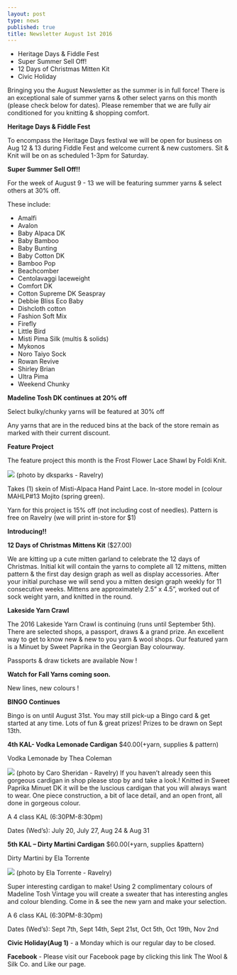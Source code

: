 ```yaml
---
layout: post
type: news
published: true
title: Newsletter August 1st 2016
---
```

- Heritage Days & Fiddle Fest
- Super Summer Sell Off!
- 12 Days of Christmas Mitten Kit
- Civic Holiday

Bringing you the August Newsletter as the summer is in full force! There is an exceptional sale of summer yarns & other select yarns on this month (please check below for dates).  Please remember that we are fully air conditioned for you knitting & shopping comfort. 

**Heritage Days & Fiddle Fest**

To encompass the Heritage Days festival we will be open for business on Aug 12 & 13 during Fiddle Fest and welcome current & new customers. Sit & Knit will be on as scheduled 1-3pm for Saturday.

**Super Summer Sell Off!!**

For the week of August 9 - 13 we will be featuring summer yarns & select others at 30% off.

These include:

- Amalfi
- Avalon
- Baby Alpaca DK
- Baby Bamboo
- Baby Bunting
- Baby Cotton DK
- Bamboo Pop
- Beachcomber
- Centolavaggi laceweight
- Comfort DK
- Cotton Supreme DK Seaspray
- Debbie Bliss Eco Baby
- Dishcloth cotton
- Fashion Soft Mix
- Firefly
- Little Bird
- Misti Pima Silk (multis & solids)
- Mykonos
- Noro Taiyo Sock
- Rowan Revive
- Shirley Brian
- Ultra Pima
- Weekend Chunky
 
**Madeline Tosh DK continues at 20% off**

Select bulky/chunky yarns will be featured at 30% off

Any yarns that are in the reduced bins at the back of the store remain as marked with their current discount.

**Feature Project**

The feature project this month is the Frost Flower Lace Shawl by Foldi Knit.  

![]({{site.baseurl}}/projects/img/featured_26.jpg)
(photo by  dksparks - Ravelry)

Takes (1) skein of  Misti-Alpaca Hand Paint Lace.  In-store model in (colour MAHLP#13 Mojito (spring green).  

Yarn for this project is 15% off (not including cost of  needles). Pattern is free on Ravelry 
(we will print in-store for $1)

**Introducing!!**

**12 Days of Christmas Mittens Kit** ($27.00)

We are kitting up a cute mitten garland to celebrate the 12 days of Christmas.  Initial kit will contain the yarns to complete all 12 mittens, mitten pattern & the first day design graph as well as display accessories. After your initial purchase we will send you a mitten design graph weekly for 11 consecutive weeks. Mittens are approximately 2.5” x 4.5”, worked out of sock weight yarn, and knitted in the round.

**Lakeside Yarn Crawl**

The 2016 Lakeside Yarn Crawl is continuing (runs until September 5th). There are selected shops, a passport, draws & a grand prize. An excellent way to get to know new & new to you yarn & wool shops.  Our featured yarn is a Minuet by Sweet Paprika in the Georgian Bay colourway.

Passports & draw tickets are available Now !

**Watch for Fall Yarns coming soon.**

New lines, new colours !

**BINGO Continues**

Bingo is on until August 31st. You may still pick-up a Bingo card & get started at any time. Lots of fun & great prizes! Prizes to be drawn on Sept 13th.

**4th KAL- Vodka Lemonade Cardigan** $40.00(+yarn, supplies & pattern)

Vodka Lemonade by Thea Coleman

![]({{site.baseurl}}/img/kal/kal4.jpg)
(photo by Caro Sheridan - Ravelry)
If you haven’t already seen this gorgeous cardigan in shop please stop by and take a look.!  Knitted in Sweet Paprika Minuet DK it will be the luscious cardigan that you will always want to wear.  One piece construction, a bit of lace detail, and an open front, all done in gorgeous colour.

A 4 class KAL (6:30PM-8:30pm)

Dates (Wed’s): July 20, July 27, Aug 24 & Aug 31

**5th KAL – Dirty Martini Cardigan** $60.00(+yarn, supplies &pattern)

Dirty Martini by Ela Torrente

![]({{site.baseurl}}/img/kal/kal5.jpg)
(photo by Ela Torrente - Ravelry)

Super interesting cardigan to make!  Using 2 complimentary colours of  Madeline Tosh Vintage you will create a sweater that has interesting angles and colour blending. Come in & see the new yarn and make your selection.

A 6 class KAL  (6:30PM-8:30pm)

Dates (Wed’s): Sept 7th, Sept 14th, Sept 21st, Oct 5th, Oct 19th, Nov 2nd

**Civic Holiday(Aug 1)** - a Monday which is our regular day to be closed.  

**Facebook** - Please visit our Facebook page by clicking this link The Wool & Silk Co. and Like our page.
